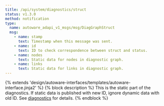 ```yaml
---
title: /api/system/diagnostics/struct
status: v1.3.0
method: notification
type:
  name: autoware_adapi_v1_msgs/msg/DiagGraphStruct
  msg:
    - name: stamp
      text: Timestamp when this message was sent.
    - name: id
      text: ID to check correspondence between struct and status.
    - name: nodes
      text: Static data for nodes in diagnostic graph.
    - name: links
      text: Static data for links in diagnostic graph.
---
```


{% extends 'design/autoware-interfaces/templates/autoware-interface.jinja2' %}
{% block description %}
This is the static part of the diagnostics.
If static data is published with new ID, ignore dynamic data with old ID.
See [diagnostics](../../../../features/diagnostics.md) for details.
{% endblock %}
